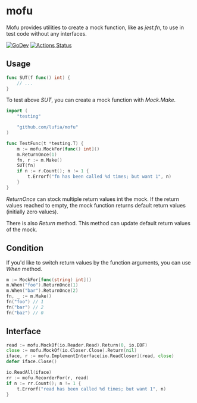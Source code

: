 # mofu

Mofu provides utilities to create a mock function, like as *jest.fn*, to use in test code without any interfaces.

[![GoDev][godev-image]][godev-url]
[![Actions Status][actions-image]][actions-url]

## Usage

```go
func SUT(f func() int) {
	// ...
}
```

To test above *SUT*, you can create a mock function with *Mock.Make*.

```go
import (
	"testing"

	"github.com/lufia/mofu"
)

func TestFunc(t *testing.T) {
	m := mofu.MockFor[func() int]()
	m.ReturnOnce(1)
	fn, r := m.Make()
	SUT(fn)
	if n := r.Count(); n != 1 {
		t.Errorf("fn has been called %d times; but want 1", n)
	}
}
```

*ReturnOnce* can stock multiple return values int the mock. If the return values reached to empty, the mock function returns default return values (initially zero values).

There is also *Return* method. This method can update default return values of the mock.

## Condition

If you'd like to switch return values by the function arguments, you can use *When* method.

```go
m := MockFor[func(string) int]()
m.When("foo").ReturnOnce(1)
m.When("bar").ReturnOnce(2)
fn, _ := m.Make()
fn("foo") // 1
fn("bar") // 2
fn("baz") // 0
```

## Interface

```go
read := mofu.MockOf(io.Reader.Read).Return(0, io.EOF)
close := mofu.MockOf(io.Closer.Close).Return(nil)
iface, r := mofu.ImplementInterface[io.ReadCloser](read, close)
defer iface.Close()

io.ReadAll(iface)
rr := mofu.RecorderFor(r, read)
if n := rr.Count(); n != 1 {
	t.Errorf("read has been called %d times; but want 1", n)
}
```

[godev-image]: https://pkg.go.dev/badge/github.com/lufia/mofu
[godev-url]: https://pkg.go.dev/github.com/lufia/mofu
[actions-image]: https://github.com/lufia/mofu/actions/workflows/test.yml/badge.svg
[actions-url]: https://github.com/lufia/mofu/actions/workflow/test.yml
